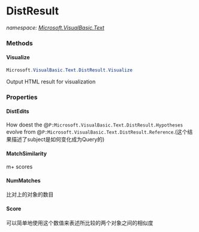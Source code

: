 ﻿# DistResult
_namespace: <a href="#" onClick="load('/docs/Microsoft.VisualBasic.Text/index.md')">Microsoft.VisualBasic.Text</a>_





### Methods

#### Visualize
```csharp
Microsoft.VisualBasic.Text.DistResult.Visualize
```
Output HTML result for visualization


### Properties

#### DistEdits
How doest the @``P:Microsoft.VisualBasic.Text.DistResult.Hypotheses`` evolve from @``P:Microsoft.VisualBasic.Text.DistResult.Reference``.(这个结果描述了subject是如何变化成为Query的)
#### MatchSimilarity
m+ scores
#### NumMatches
比对上的对象的数目
#### Score
可以简单地使用这个数值来表述所比较的两个对象之间的相似度

